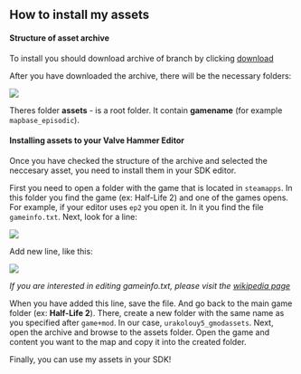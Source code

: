## How to install my assets

#### Structure of asset archive

To install you should download archive of branch by clicking [download](https://github.com/URAKOLOUY5/SourceMaps/archive/master.zip)

After you have downloaded the archive, there will be the necessary folders:

![](https://cdn.discordapp.com/attachments/619231812987650059/701137988771643402/unknown.png)

Theres folder **assets** - is a root folder. It contain **gamename** (for example `mapbase_episodic`). 

#### Installing assets to your Valve Hammer Editor

Once you have checked the structure of the archive and selected the neccesary asset, you need to install them in your SDK editor. 

First you need to open a folder with the game that is located in `steamapps`. In this folder you find the game (ex: Half-Life 2) and one of the games opens. For example, if your editor uses `ep2` you open it. In it you find the file `gameinfo.txt`.  Next, look for a line:

![](https://cdn.discordapp.com/attachments/619231812987650059/665629168066887703/unknown.png)

Add new line, like this:

![](https://cdn.discordapp.com/attachments/619231812987650059/665629503338315776/unknown.png)

*If you are interested in editing gameinfo.txt, please visit the [wikipedia page](https://developer.valvesoftware.com/wiki/Gameinfo.txt)*

When you have added this line, save the file. And go back to the main game folder (ex: **Half-Life 2**).
There, create a new folder with the same name as you specified after `game+mod`. In our case, `urakolouy5_gmodassets`. Next, open the archive and browse to the assets folder. Open the game and content you want to the map and copy it into the created folder.

Finally, you can use my assets in your SDK!
